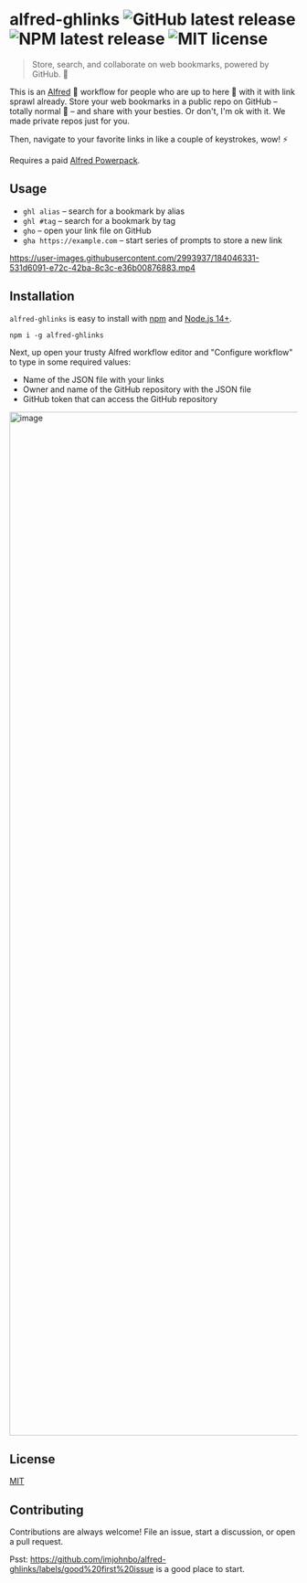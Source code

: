 # alfred-ghlinks ![GitHub latest release](https://img.shields.io/github/v/release/imjohnbo/alfred-ghlinks) ![NPM latest release](https://img.shields.io/npm/v/alfred-ghlinks) ![MIT license](https://img.shields.io/github/license/imjohnbo/alfred-ghlinks)

> Store, search, and collaborate on web bookmarks, powered by GitHub. 🎩

This is an [Alfred](https://www.alfredapp.com/) 🎩 workflow for people who are up to here 🫳 with it with link sprawl already. Store your web bookmarks in a public repo on GitHub – totally normal 🤭 – and share with your besties. Or don't, I'm ok with it. We made private repos just for you.

Then, navigate to your favorite links in like a couple of keystrokes, wow! ⚡️

Requires a paid [Alfred Powerpack](https://www.alfredapp.com/powerpack/).

## Usage
- `ghl alias` – search for a bookmark by alias
- `ghl #tag` – search for a bookmark by tag
- `gho` – open your link file on GitHub
- `gha https://example.com` – start series of prompts to store a new link

https://user-images.githubusercontent.com/2993937/184046331-531d6091-e72c-42ba-8c3c-e36b00876883.mp4

## Installation

`alfred-ghlinks` is easy to install with [npm](https://www.npmjs.com/) and [Node.js 14+](https://nodejs.org/en/).
    
```
npm i -g alfred-ghlinks
```

Next, up open your trusty Alfred workflow editor and "Configure workflow" to type in some required values:
- Name of the JSON file with your links
- Owner and name of the GitHub repository with the JSON file
- GitHub token that can access the GitHub repository

<img width="1792" alt="image" src="https://user-images.githubusercontent.com/2993937/184047912-3e16060b-a1d5-43d9-bedf-5866a772edce.png">

## License

[MIT](LICENSE)

## Contributing

Contributions are always welcome! File an issue, start a discussion, or open a pull request. 

Psst: https://github.com/imjohnbo/alfred-ghlinks/labels/good%20first%20issue is a good place to start.
